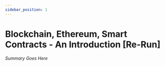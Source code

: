 ```yaml
---
sidebar_position: 1
---
```


# Blockchain, Ethereum, Smart Contracts - An Introduction [Re-Run]

_Summary Goes Here_
